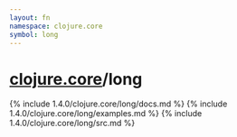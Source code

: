 ```yaml
---
layout: fn
namespace: clojure.core
symbol: long
---
```


# [clojure.core](../)/long

{% include 1.4.0/clojure.core/long/docs.md %}
{% include 1.4.0/clojure.core/long/examples.md %}
{% include 1.4.0/clojure.core/long/src.md %}

